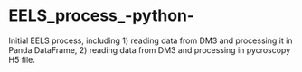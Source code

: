 # EELS_process_-python-
Initial EELS process, including 1) reading data from DM3 and processing it in Panda DataFrame, 2) reading data from DM3 and processing in pycroscopy H5 file.  
